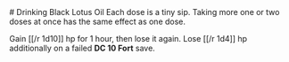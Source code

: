 <div class="ecr ecr-wrapper ecr-markeddown">
# Drinking Black Lotus Oil
Each dose is a tiny sip. Taking more one or two doses at once has the same effect as one dose.

Gain [[/r 1d10]] hp for 1 hour, then lose it again. Lose [[/r 1d4]] hp additionally on a failed **DC 10 Fort** save.
</div>